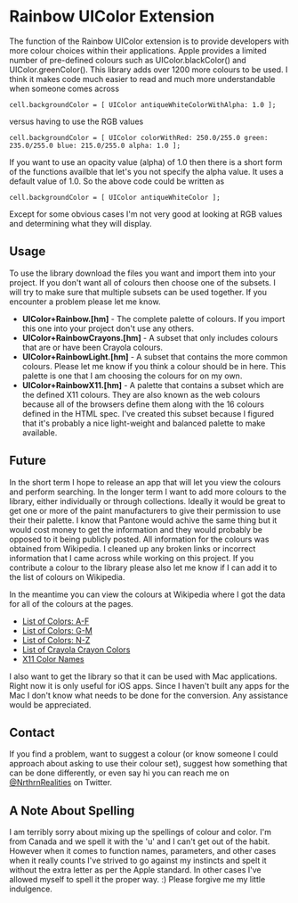 # Rainbow UIColor Extension

The function of the Rainbow UIColor extension is to provide developers with more colour choices within their applications.  Apple provides a limited number of pre-defined colours such as UIColor.blackColor() and UIColor.greenColor().  This library adds over 1200 more colours to be used.  I think it makes code much easier to read and much more understandable when someone comes across

    cell.backgroundColor = [ UIColor antiqueWhiteColorWithAlpha: 1.0 ];

versus having to use the RGB values

    cell.backgroundColor = [ UIColor colorWithRed: 250.0/255.0 green: 235.0/255.0 blue: 215.0/255.0 alpha: 1.0 ];

If you want to use an opacity value (alpha) of 1.0 then there is a short form of the functions availble that let's you not specify the alpha value.  It uses a default value of 1.0.  So the above code could be written as

    cell.backgroundColor = [ UIColor antiqueWhiteColor ];


Except for some obvious cases I'm not very good at looking at RGB values and determining what they will display.


## Usage

To use the library download the files you want and import them into your project.  If you don't want all of colours then choose one of the subsets.  I will try to make sure that multiple subsets can be used together.  If you encounter a problem please let me know.

* __UIColor+Rainbow.[hm]__ - The complete palette of colours.  If you import this one into your project don't use any others.
* __UIColor+RainbowCrayons.[hm]__ - A subset that only includes colours that are or have been Crayola colours.
* __UIColor+RainbowLight.[hm]__ - A subset that contains the more common colours.  Please let me know if you think a colour should be in here.  This palette is one that I am choosing the colours for on my own.
* __UIColor+RainbowX11.[hm]__ - A palette that contains a subset which are the defined X11 colours.  They are also known as the web colours because all of the browsers define them along with the 16 colours defined in the HTML spec.  I've created this subset because I figured that it's probably a nice light-weight and balanced palette to make available.


## Future

In the short term I hope to release an app that will let you view the colours and perform searching.  In the longer term I want to add more colours to the library, either individually or through collections.  Ideally it would be great to get one or more of the paint manufacturers to give their permission to use their their palette.  I know that Pantone would achive the same thing but it would cost money to get the information and they would probably be opposed to it being publicly posted.  All information for the colours was obtained from Wikipedia.  I cleaned up any broken links or incorrect information that I came across while working on this project.  If you contribute a colour to the library please also let me know if I can add it to the list of colours on Wikipedia.

In the meantime you can view the colours at Wikipedia where I got the data for all of the colours at the pages.

* [List of Colors: A-F](https://en.wikipedia.org/wiki/List_of_colors:_A–F)
* [List of Colors: G-M](https://en.wikipedia.org/wiki/List_of_colors:_G–M)
* [List of Colors: N-Z](https://en.wikipedia.org/wiki/List_of_colors:_N–Z)
* [List of Crayola Crayon Colors](https://en.wikipedia.org/wiki/List_of_Crayola_crayon_colors)
* [X11 Color Names](https://en.wikipedia.org/wiki/X11_color_names)

I also want to get the library so that it can be used with Mac applications.  Right now it is only useful for iOS apps.  Since I haven't built any apps for the Mac I don't know what needs to be done for the conversion.  Any assistance would be appreciated.

## Contact

If you find a problem, want to suggest a colour (or know someone I could approach about asking to use their colour set), suggest how something that can be done differently, or even say hi you can reach me on [@NrthrnRealities](https://twitter.com/NrthrnRealities) on Twitter.

## A Note About Spelling

I am terribly sorry about mixing up the spellings of colour and color.  I'm from Canada and we spell it with the 'u' and I can't get out of the habit.  However when it comes to function names, parameters, and other cases when it really counts I've strived to go against my instincts and spelt it without the extra letter as per the Apple standard.  In other cases I've allowed myself to spell it the proper way. :)  Please forgive me my little indulgence.